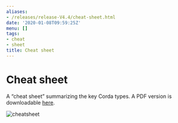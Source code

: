 ```yaml
---
aliases:
- /releases/release-V4.4/cheat-sheet.html
date: '2020-01-08T09:59:25Z'
menu: []
tags:
- cheat
- sheet
title: Cheat sheet
---
```



# Cheat sheet

A “cheat sheet” summarizing the key Corda types. A PDF version is downloadable [here](/en/pdf/corda-cheat-sheet.pdf).

![cheatsheet](/en/images/cheatsheet.jpg "cheatsheet")

